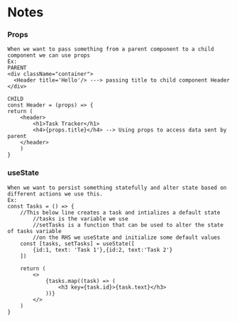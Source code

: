 # Notes

### Props 
    When we want to pass something from a parent component to a child component we can use props
    Ex:  
    PARENT
    <div className="container">
      <Header title='Hello'/> ---> passing title to child component Header
    </div>
    
    CHILD
    const Header = (props) => {
    return (
        <header>
            <h1>Task Tracker</h1>
            <h4>{props.title}</h4> --> Using props to access data sent by parent
        </header>
        )
    }

### useState
    When we want to persist something statefully and alter state based on different actions we use this.
    Ex:
    const Tasks = () => {
        //This below line creates a task and intializes a default state
            //tasks is the variable we use
            //setTasks is a function that can be used to alter the state of tasks variable
            //on the RHS we useState and initialize some default values
        const [tasks, setTasks] = useState([
            {id:1, text: 'Task 1'},{id:2, text:'Task 2'}
        ])

        return (
            <>
                {tasks.map((task) => (
                    <h3 key={task.id}>{task.text}</h3>
                ))}
            </>
        )
    }
